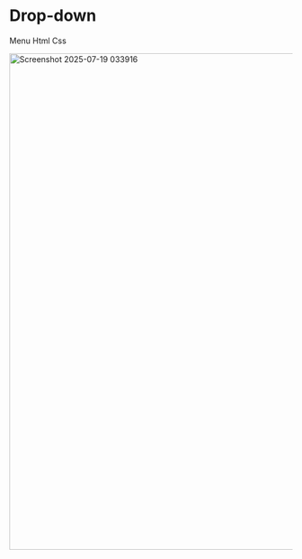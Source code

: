 # Drop-down
Menu Html Css 

<img width="1897" height="881" alt="Screenshot 2025-07-19 033916" src="https://github.com/user-attachments/assets/74bace79-d5e5-4741-9458-ffbf65b27f99" />
